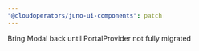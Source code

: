 ```yaml
---
"@cloudoperators/juno-ui-components": patch
---
```


Bring Modal back until PortalProvider not fully migrated
